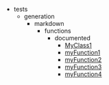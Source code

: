 - tests
    - generation
        - markdown
            - functions
                - documented
                    - [MyClass1](tests/generation/markdown/functions/documented/MyClass1.md)
                    - [myFunction1](tests/generation/markdown/functions/documented/myFunction1.md)
                    - [myFunction2](tests/generation/markdown/functions/documented/myFunction2.md)
                    - [myFunction3](tests/generation/markdown/functions/documented/myFunction3.md)
                    - [myFunction4](tests/generation/markdown/functions/documented/myFunction4.md)
